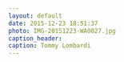```yaml
---
layout: default
date: 2015-12-23 18:51:37
photo: IMG-20151223-WA0027.jpg
caption_header:  
caption: Tommy Lombardi
---
```


